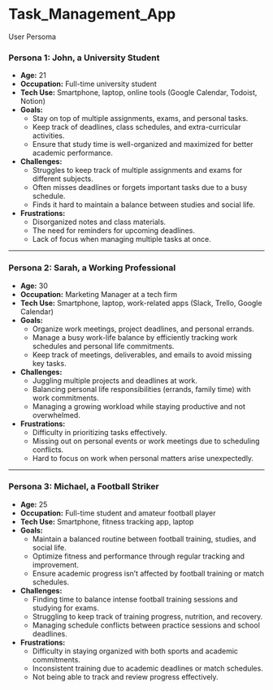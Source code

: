 # Task_Management_App

User Persoma
### Persona 1: John, a University Student
- **Age:** 21  
- **Occupation:** Full-time university student  
- **Tech Use:** Smartphone, laptop, online tools (Google Calendar, Todoist, Notion)  
- **Goals:**  
  - Stay on top of multiple assignments, exams, and personal tasks.
  - Keep track of deadlines, class schedules, and extra-curricular activities.
  - Ensure that study time is well-organized and maximized for better academic performance.
- **Challenges:**  
  - Struggles to keep track of multiple assignments and exams for different subjects.
  - Often misses deadlines or forgets important tasks due to a busy schedule.
  - Finds it hard to maintain a balance between studies and social life.
- **Frustrations:**  
  - Disorganized notes and class materials.
  - The need for reminders for upcoming deadlines.
  - Lack of focus when managing multiple tasks at once.

---

### Persona 2: Sarah, a Working Professional
- **Age:** 30  
- **Occupation:** Marketing Manager at a tech firm  
- **Tech Use:** Smartphone, laptop, work-related apps (Slack, Trello, Google Calendar)  
- **Goals:**  
  - Organize work meetings, project deadlines, and personal errands.
  - Manage a busy work-life balance by efficiently tracking work schedules and personal life commitments.
  - Keep track of meetings, deliverables, and emails to avoid missing key tasks.
- **Challenges:**  
  - Juggling multiple projects and deadlines at work.
  - Balancing personal life responsibilities (errands, family time) with work commitments.
  - Managing a growing workload while staying productive and not overwhelmed.
- **Frustrations:**  
  - Difficulty in prioritizing tasks effectively.
  - Missing out on personal events or work meetings due to scheduling conflicts.
  - Hard to focus on work when personal matters arise unexpectedly.

---

### Persona 3: Michael, a Football Striker
- **Age:** 25  
- **Occupation:** Full-time student and amateur football player  
- **Tech Use:** Smartphone, fitness tracking app, laptop  
- **Goals:**  
  - Maintain a balanced routine between football training, studies, and social life.
  - Optimize fitness and performance through regular tracking and improvement.
  - Ensure academic progress isn’t affected by football training or match schedules.
- **Challenges:**  
  - Finding time to balance intense football training sessions and studying for exams.
  - Struggling to keep track of training progress, nutrition, and recovery.
  - Managing schedule conflicts between practice sessions and school deadlines.
- **Frustrations:**  
  - Difficulty in staying organized with both sports and academic commitments.
  - Inconsistent training due to academic deadlines or match schedules.
  - Not being able to track and review progress effectively.

